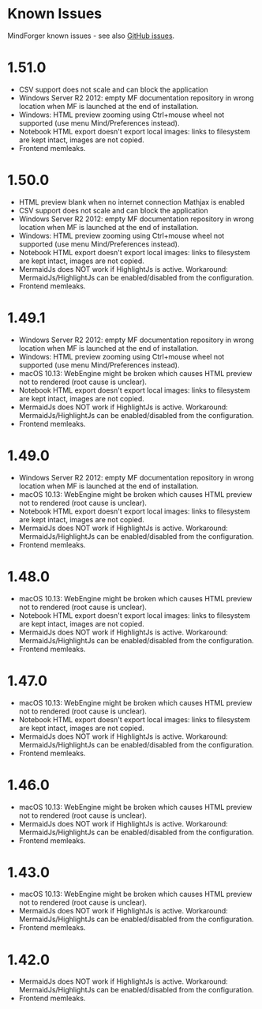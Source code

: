 # Known Issues

MindForger known issues - see also 
[GitHub issues](https://github.com/dvorka/mindforger/issues?q=is%3Aissue+is%3Aopen+label%3A%22bug+%3Abeetle%3A%22).

# 1.51.0

* CSV support does not scale and can block the application
* Windows Server R2 2012: empty MF documentation repository in wrong location when MF is launched
  at the end of installation.
* Windows: HTML preview zooming using Ctrl+mouse wheel not supported (use menu Mind/Preferences instead).
* Notebook HTML export doesn't export local images: links to filesystem are kept intact, images
  are not copied.
* Frontend memleaks.

# 1.50.0

* HTML preview blank when no internet connection Mathjax is enabled
* CSV support does not scale and can block the application
* Windows Server R2 2012: empty MF documentation repository in wrong location when MF is launched
  at the end of installation.
* Windows: HTML preview zooming using Ctrl+mouse wheel not supported (use menu Mind/Preferences instead).
* Notebook HTML export doesn't export local images: links to filesystem are kept intact, images
  are not copied.
* MermaidJs does NOT work if HighlightJs is active. Workaround: MermaidJs/HighlightJs can be
  enabled/disabled from the configuration.
* Frontend memleaks.

# 1.49.1

* Windows Server R2 2012: empty MF documentation repository in wrong location when MF is launched
  at the end of installation.
* Windows: HTML preview zooming using Ctrl+mouse wheel not supported (use menu Mind/Preferences instead).
* macOS 10.13: WebEngine might be broken which causes HTML preview not to rendered (root cause
  is unclear).
* Notebook HTML export doesn't export local images: links to filesystem are kept intact, images
  are not copied.
* MermaidJs does NOT work if HighlightJs is active. Workaround: MermaidJs/HighlightJs can be
  enabled/disabled from the configuration.
* Frontend memleaks.

# 1.49.0

* Windows Server R2 2012: empty MF documentation repository in wrong location when MF is launched 
  at the end of installation.
* macOS 10.13: WebEngine might be broken which causes HTML preview not to rendered (root cause
  is unclear).
* Notebook HTML export doesn't export local images: links to filesystem are kept intact, images
  are not copied.
* MermaidJs does NOT work if HighlightJs is active. Workaround: MermaidJs/HighlightJs can be
  enabled/disabled from the configuration.
* Frontend memleaks.

# 1.48.0

* macOS 10.13: WebEngine might be broken which causes HTML preview not to rendered (root cause
  is unclear).
* Notebook HTML export doesn't export local images: links to filesystem are kept intact, images
  are not copied.
* MermaidJs does NOT work if HighlightJs is active. Workaround: MermaidJs/HighlightJs can be
  enabled/disabled from the configuration.
* Frontend memleaks.

# 1.47.0

* macOS 10.13: WebEngine might be broken which causes HTML preview not to rendered (root cause is unclear).
* Notebook HTML export doesn't export local images: links to filesystem are kept intact,
  images are not copied.
* MermaidJs does NOT work if HighlightJs is active. Workaround: MermaidJs/HighlightJs
  can be enabled/disabled from the configuration.
* Frontend memleaks.

# 1.46.0

* macOS 10.13: WebEngine might be broken which causes HTML preview not to rendered (root cause is unclear).
* MermaidJs does NOT work if HighlightJs is active. Workaround: MermaidJs/HighlightJs
  can be enabled/disabled from the configuration.
* Frontend memleaks.

# 1.43.0

* macOS 10.13: WebEngine might be broken which causes HTML preview not to rendered (root cause is unclear).
* MermaidJs does NOT work if HighlightJs is active. Workaround: MermaidJs/HighlightJs
  can be enabled/disabled from the configuration.
* Frontend memleaks.

# 1.42.0

* MermaidJs does NOT work if HighlightJs is active. Workaround: MermaidJs/HighlightJs
  can be enabled/disabled from the configuration.
* Frontend memleaks.
